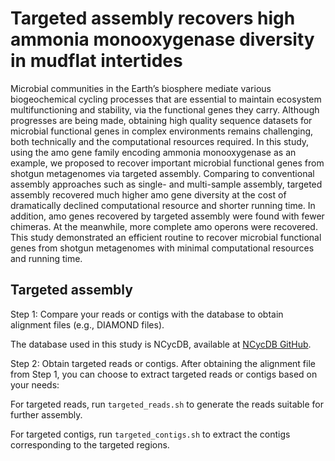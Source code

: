 # Targeted assembly recovers high ammonia monooxygenase diversity in mudflat intertides
Microbial communities in the Earth’s biosphere mediate various biogeochemical cycling processes that are essential to maintain ecosystem multifunctioning and stability, via the functional genes they carry. Although progresses are being made, obtaining high quality sequence datasets for microbial functional genes in complex environments remains challenging, both technically and the computational resources required. In this study, using the amo gene family encoding ammonia monooxygenase as an example, we proposed to recover important microbial functional genes from shotgun metagenomes via targeted assembly. Comparing to conventional assembly approaches such as single- and multi-sample assembly, targeted assembly recovered much higher amo gene diversity at the cost of dramatically declined computational resource and shorter running time. In addition, amo genes recovered by targeted assembly were found with fewer chimeras. At the meanwhile, more complete amo operons were recovered. This study demonstrated an efficient routine to recover microbial functional genes from shotgun metagenomes with minimal computational resources and running time.

## Targeted assembly
Step 1: Compare your reads or contigs with the database to obtain alignment files (e.g., DIAMOND files).

The database used in this study is NCycDB, available at [NCycDB GitHub](https://github.com/qichao1984/NCyc).


Step 2: Obtain targeted reads or contigs.
After obtaining the alignment file from Step 1, you can choose to extract targeted reads or contigs based on your needs:

For targeted reads, run `targeted_reads.sh` to generate the reads suitable for further assembly.

For targeted contigs, run `targeted_contigs.sh` to extract the contigs corresponding to the targeted regions.


